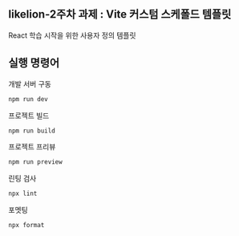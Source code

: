 ## likelion-2주차 과제 : Vite 커스텀 스케폴드 템플릿

React 학습 시작을 위한 사용자 정의 템플릿

## 실행 명령어

개발 서버 구동

```sh
npm run dev
```

프로젝트 빌드

```sh
npm run build
```

프로젝트 프리뷰

```sh
npm run preview
```

린팅 검사

```sh
npx lint
```

포멧팅

```sh
npx format
```
